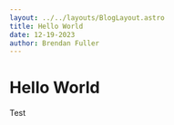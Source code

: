 ```yaml
---
layout: ../../layouts/BlogLayout.astro
title: Hello World
date: 12-19-2023
author: Brendan Fuller
---
```


# Hello World

Test
